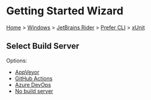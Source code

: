 <!--
GENERATED FILE - DO NOT EDIT
This file was generated by [MarkdownSnippets](https://github.com/SimonCropp/MarkdownSnippets).
Source File: /docs/mdsource/wiz/Windows_Rider_Cli_xUnit.source.md
To change this file edit the source file and then run MarkdownSnippets.
-->

# Getting Started Wizard

[Home](/docs/wiz/readme.md) > [Windows](Windows.md) > [JetBrains Rider](Windows_Rider.md) > [Prefer CLI](Windows_Rider_Cli.md) > [xUnit](Windows_Rider_Cli_xUnit.md)

## Select Build Server

Options:
 * [AppVeyor](Windows_Rider_Cli_xUnit_AppVeyor.md)
 * [GitHub Actions](Windows_Rider_Cli_xUnit_GitHubActions.md)
 * [Azure DevOps](Windows_Rider_Cli_xUnit_AzureDevOps.md)
 * [No build server](Windows_Rider_Cli_xUnit_None.md)
